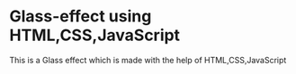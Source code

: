 # Glass-effect using HTML,CSS,JavaScript
This is a Glass effect which is made with the help of HTML,CSS,JavaScript 

